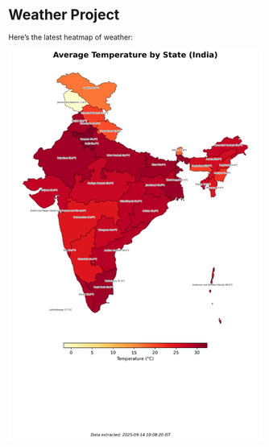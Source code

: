 # Weather Project

Here’s the latest heatmap of weather:

![India Heatmap](docs/assets/india_heatmap.png)
